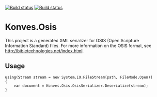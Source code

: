 [![Build status](https://img.shields.io/appveyor/ci/skonves/konves-osis.svg?maxAge=2592000)](https://ci.appveyor.com/project/skonves/konves-osis)
[![Build status](https://img.shields.io/nuget/v/Konves.Osis.svg?maxAge=2592000)](https://www.nuget.org/packages/konves.osis/)

# Konves.Osis
This project is a generated XML serializer for OSIS (Open Scripture Information Standard) files.
For more information on the OSIS format, see http://bibletechnologies.net/index.html.

## Usage

```
using(Stream stream = new System.IO.FileStream(path, FileMode.Open))
{
    var document = Konves.Osis.OsisSerializer.Deserialize(stream);
}

```

